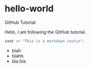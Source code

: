 # hello-world
GitHub Tutorial

Hello, I am following the GitHub tutorial.

```c++
cout << "This is a markdown test\n";
```

* blah
* blahh
* bla bla

